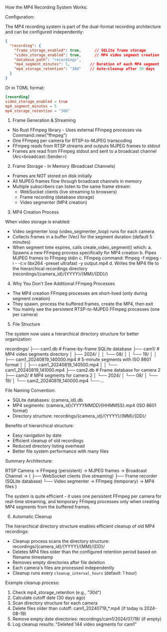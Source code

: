 How the MP4 Recording System Works:

  Configuration:
  
  The MP4 recording system is part of the dual-format recording architecture and can be configured independently:
  
  ```json
  {
    "recording": {
      "frame_storage_enabled": true,      // SQLite frame storage
      "video_storage_enabled": true,      // MP4 video segment creation
      "database_path": "recordings",
      "mp4_segment_minutes": 5,         // Duration of each MP4 segment
      "mp4_storage_retention": "30d"    // Auto-cleanup after 30 days
    }
  }
  ```
  
  Or in TOML format:
  ```toml
  [recording]
  video_storage_enabled = true
  mp4_segment_minutes = 5
  mp4_storage_retention = "30d"
  ```

  1. Frame Generation & Streaming

  - No Rust FFmpeg library - Uses external FFmpeg processes via Command::new("ffmpeg")
  - One FFmpeg per camera for RTSP-to-MJPEG transcoding
  - FFmpeg reads from RTSP streams and outputs MJPEG frames to stdout
  - Frames are read from FFmpeg stdout and sent to a broadcast channel (Arc<broadcast::Sender<Bytes>>)

  2. Frame Storage - In Memory (Broadcast Channels)

  - Frames are NOT stored on disk initially
  - All MJPEG frames flow through broadcast channels in memory
  - Multiple subscribers can listen to the same frame stream:
    - WebSocket clients (live streaming to browsers)
    - Frame recording (database storage)
    - Video segmenter (MP4 creation)

  3. MP4 Creation Process

  When video storage is enabled:
  - Video segmenter loop (video_segmenter_loop) runs for each camera
  - Collects frames in a buffer (Vec<Bytes>) for the segment duration (default 5 minutes)
  - When segment time expires, calls create_video_segment() which:
    a. Spawns a new FFmpeg process specifically for MP4 creation
    b. Pipes MJPEG frames to FFmpeg stdin
    c. FFmpeg command: ffmpeg -f mjpeg -i - -c:v libx264 -preset ultrafast -y output.mp4
    d. Writes the MP4 file to the hierarchical recordings directory (recordings/{camera_id}/{YYYY}/{MM}/{DD}/)

  4. Why You Don't See Additional FFmpeg Processes

  - The MP4 creation FFmpeg processes are short-lived (only during segment creation)
  - They spawn, process the buffered frames, create the MP4, then exit
  - You mainly see the persistent RTSP-to-MJPEG FFmpeg processes (one per camera)

  5. File Structure

  The system now uses a hierarchical directory structure for better organization:

  recordings/
  ├── cam1.db                                    # Frame-by-frame SQLite database
  ├── cam1/                                      # MP4 video segments directory
  │   ├── 2024/
  │   │   └── 08/
  │   │       └── 19/
  │   │           ├── cam1_20240819_140000.mp4   # 5-minute segments with ISO 8601 format
  │   │           ├── cam1_20240819_140500.mp4
  │   │           └── cam1_20240819_141000.mp4
  ├── cam2.db                                    # Frame database for camera 2
  ├── cam2/                                      # MP4 segments for camera 2
  │   └── 2024/
  │       └── 08/
  │           └── 19/
  │               └── cam2_20240819_140000.mp4
  └── ...

  File Naming Convention:
  - SQLite databases: {camera_id}.db
  - MP4 segments: {camera_id}_{YYYYMMDD}_{HHMMSS}.mp4 (ISO 8601 format)
  - Directory structure: recordings/{camera_id}/{YYYY}/{MM}/{DD}/

  Benefits of hierarchical structure:
  - Easy navigation by date
  - Efficient cleanup of old recordings
  - Reduced directory listing overhead
  - Better file system performance with many files

  Summary Architecture:

  RTSP Camera → FFmpeg (persistent) → MJPEG frames → Broadcast Channel → {
    ├── WebSocket clients (live streaming)
    ├── Frame recorder (SQLite database)
    └── Video segmenter → FFmpeg (temporary) → MP4 files
  }

  The system is quite efficient - it uses one persistent FFmpeg per camera for real-time streaming, and temporary FFmpeg processes only when creating MP4 segments from the buffered frames.

  6. Automatic Cleanup

  The hierarchical directory structure enables efficient cleanup of old MP4 recordings:
  
  - Cleanup process scans the directory structure: recordings/{camera_id}/{YYYY}/{MM}/{DD}/
  - Deletes MP4 files older than the configured retention period based on filename timestamp
  - Removes empty directories after file deletion
  - Each camera's files are processed independently
  - Cleanup runs every `cleanup_interval_hours` (default: 1 hour)
  
  Example cleanup process:
  1. Check mp4_storage_retention (e.g., "30d")
  2. Calculate cutoff date (30 days ago)
  3. Scan directory structure for each camera
  4. Delete files older than cutoff: cam1_20240719_*.mp4 (if today is 2024-08-19)
  5. Remove empty date directories: recordings/cam1/2024/07/19/ (if empty)
  6. Log cleanup results: "Deleted 144 video segments for cam1"
